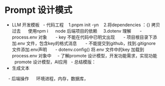 # Prompt 设计模式

- LLM 开发模板
  - 代码工程
   1.pnpm init -yn
   2.将dependencies ：{} 拷贝过去
     使用npm i
     node 后端项目的依赖
    3.dotenv 理解
      - process.env 对象
      - key 不能在代码中已明文出现
      - 项目根目录下添加.env 文件，包含key的格式消息
      - 不能提交到github，找到.gitignore 文件添加.env声明
      - dotenv.config() 将.env 文件中的key 加载到process.env 对象中
  
  - 了解promote 设计模型，开发功能需求，实现功能
    promote 设计模型，AI应用
  - 总结模版：
  
- 生成文本
  

   - 后端操作
     环境进程，内存，数据库，